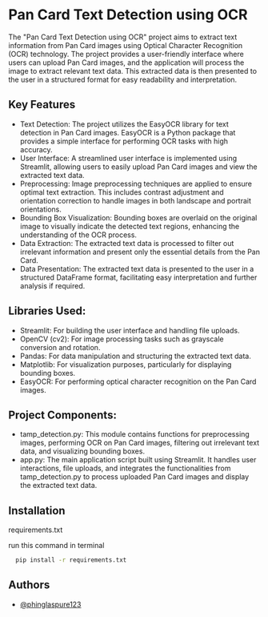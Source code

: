 
# Pan Card Text Detection using OCR
The "Pan Card Text Detection using OCR" project aims to extract text information from Pan Card images using Optical Character Recognition (OCR) technology. The project provides a user-friendly interface where users can upload Pan Card images, and the application will process the image to extract relevant text data. This extracted data is then presented to the user in a structured format for easy readability and interpretation.


## Key Features

- Text Detection: The project utilizes the EasyOCR library for text detection in Pan Card images. EasyOCR is a Python package that provides a simple interface for performing OCR tasks with high accuracy.
- User Interface: A streamlined user interface is implemented using Streamlit, allowing users to easily upload Pan Card images and view the extracted text data.
- Preprocessing: Image preprocessing techniques are applied to ensure optimal text extraction. This includes contrast adjustment and orientation correction to handle images in both landscape and portrait orientations.
- Bounding Box Visualization: Bounding boxes are overlaid on the original image to visually indicate the detected text regions, enhancing the understanding of the OCR process.
- Data Extraction: The extracted text data is processed to filter out irrelevant information and present only the essential details from the Pan Card.
- Data Presentation: The extracted text data is presented to the user in a structured DataFrame format, facilitating easy interpretation and further analysis if required.

## Libraries Used:

- Streamlit: For building the user interface and handling file uploads.
- OpenCV (cv2): For image processing tasks such as grayscale conversion and rotation.
- Pandas: For data manipulation and structuring the extracted text data.
- Matplotlib: For visualization purposes, particularly for displaying bounding boxes.
- EasyOCR: For performing optical character recognition on the Pan Card images.
## Project Components:
- tamp_detection.py: This module contains functions for preprocessing images, performing OCR on Pan Card images, filtering out irrelevant text data, and visualizing bounding boxes.
- app.py: The main application script built using Streamlit. It handles user interactions, file uploads, and integrates the functionalities from tamp_detection.py to process uploaded Pan Card images and display the extracted text data.
## Installation

requirements.txt

run this command in terminal
```bash
  pip install -r requirements.txt
```
    
## Authors

- [@phinglaspure123](https://github.com/phinglaspure123)


